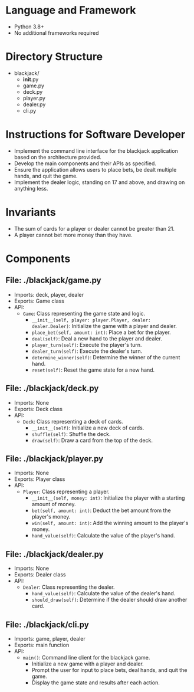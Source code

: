 # Language and Framework
- Python 3.8+
- No additional frameworks required

# Directory Structure
- blackjack/
  - __init__.py
  - game.py
  - deck.py
  - player.py
  - dealer.py
  - cli.py

# Instructions for Software Developer
- Implement the command line interface for the blackjack application based on the architecture provided.
- Develop the main components and their APIs as specified.
- Ensure the application allows users to place bets, be dealt multiple hands, and quit the game.
- Implement the dealer logic, standing on 17 and above, and drawing on anything less.

# Invariants
- The sum of cards for a player or dealer cannot be greater than 21.
- A player cannot bet more money than they have.

# Components

## File: ./blackjack/game.py
- Imports: deck, player, dealer
- Exports: Game class
- API:
  - `Game`: Class representing the game state and logic.
    - `__init__(self, player: player.Player, dealer: dealer.Dealer)`: Initialize the game with a player and dealer.
    - `place_bet(self, amount: int)`: Place a bet for the player.
    - `deal(self)`: Deal a new hand to the player and dealer.
    - `player_turn(self)`: Execute the player's turn.
    - `dealer_turn(self)`: Execute the dealer's turn.
    - `determine_winner(self)`: Determine the winner of the current hand.
    - `reset(self)`: Reset the game state for a new hand.

## File: ./blackjack/deck.py
- Imports: None
- Exports: Deck class
- API:
  - `Deck`: Class representing a deck of cards.
    - `__init__(self)`: Initialize a new deck of cards.
    - `shuffle(self)`: Shuffle the deck.
    - `draw(self)`: Draw a card from the top of the deck.

## File: ./blackjack/player.py
- Imports: None
- Exports: Player class
- API:
  - `Player`: Class representing a player.
    - `__init__(self, money: int)`: Initialize the player with a starting amount of money.
    - `bet(self, amount: int)`: Deduct the bet amount from the player's money.
    - `win(self, amount: int)`: Add the winning amount to the player's money.
    - `hand_value(self)`: Calculate the value of the player's hand.

## File: ./blackjack/dealer.py
- Imports: None
- Exports: Dealer class
- API:
  - `Dealer`: Class representing the dealer.
    - `hand_value(self)`: Calculate the value of the dealer's hand.
    - `should_draw(self)`: Determine if the dealer should draw another card.

## File: ./blackjack/cli.py
- Imports: game, player, dealer
- Exports: main function
- API:
  - `main()`: Command line client for the blackjack game.
    - Initialize a new game with a player and dealer.
    - Prompt the user for input to place bets, deal hands, and quit the game.
    - Display the game state and results after each action.
